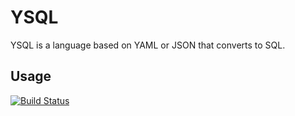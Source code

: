 
# YSQL

YSQL is a language based on YAML or JSON that converts to SQL.

## Usage



[![Build Status](https://secure.travis-ci.org/Mitica/ysql.png)](http://travis-ci.org/Mitica/ysql)

